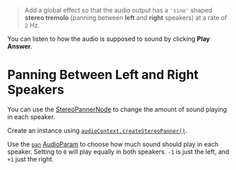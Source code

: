 > Add a global effect so that the audio output has a `'sine'` shaped **stereo tremolo** (panning between **left** and **right** speakers) at a rate of `2` Hz.

You can listen to how the audio is supposed to sound by clicking **Play Answer**.

# Panning Between Left and Right Speakers

You can use the [StereoPannerNode](https://developer.mozilla.org/en-US/docs/Web/API/StereoPannerNode) to change the amount of sound playing in each speaker. 

Create an instance using [`audioContext.createStereoPanner()`](https://developer.mozilla.org/en-US/docs/Web/API/AudioContext/createStereoPanner).

Use the [`pan`](https://developer.mozilla.org/en-US/docs/Web/API/StereoPannerNode/pan) [AudioParam](https://developer.mozilla.org/en-US/docs/Web/API/AudioParam) to choose how much sound should play in each speaker. Setting to `0` will play equally in both speakers. `-1` is just the left, and `+1` just the right.
